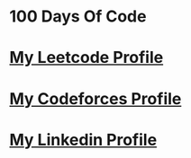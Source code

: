 # 100 Days Of Code
# <a href="https://leetcode.com/DevanshBamrara/" target="_blank">My Leetcode Profile</a>
# <a href="https://codeforces.com/profile/HackerRemix" target="_blank">My Codeforces Profile</a>
# <a href="https://www.linkedin.com/in/devansh-bamrara/" target="_blank">My Linkedin Profile</a>
